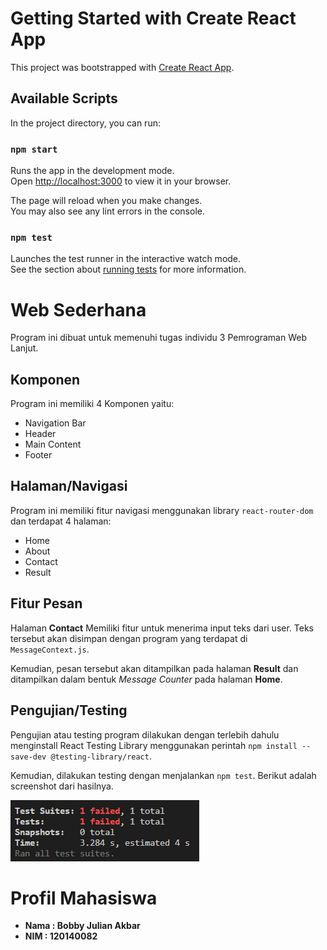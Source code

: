 # Getting Started with Create React App

This project was bootstrapped with [Create React App](https://github.com/facebook/create-react-app).

## Available Scripts

In the project directory, you can run:

### `npm start`

Runs the app in the development mode.\
Open [http://localhost:3000](http://localhost:3000) to view it in your browser.

The page will reload when you make changes.\
You may also see any lint errors in the console.

### `npm test`

Launches the test runner in the interactive watch mode.\
See the section about [running tests](https://facebook.github.io/create-react-app/docs/running-tests) for more information.

# Web Sederhana

Program ini dibuat untuk memenuhi tugas individu 3 Pemrograman Web Lanjut.

## Komponen

Program ini memiliki 4 Komponen yaitu:
- Navigation Bar
- Header
- Main Content
- Footer

## Halaman/Navigasi

Program ini memiliki fitur navigasi menggunakan library `react-router-dom` dan terdapat 4 halaman:
- Home
- About
- Contact
- Result

## Fitur Pesan

Halaman **Contact** Memiliki fitur untuk menerima input teks dari user. Teks tersebut akan disimpan dengan program yang terdapat di `MessageContext.js`.

Kemudian, pesan tersebut akan ditampilkan pada halaman **Result** dan ditampilkan dalam bentuk *Message Counter* pada halaman **Home**.

## Pengujian/Testing

Pengujian atau testing program dilakukan dengan terlebih dahulu menginstall React Testing Library menggunakan perintah `npm install --save-dev @testing-library/react`.

Kemudian, dilakukan testing dengan menjalankan `npm test`. Berikut adalah screenshot dari hasilnya.

![Hasil Test](/src/Assets/test_result.png)

# Profil Mahasiswa

- **Nama : Bobby Julian Akbar**
- **NIM : 120140082**